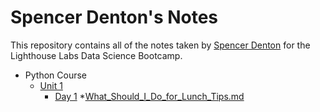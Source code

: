 # Spencer Denton's Notes
This repository contains all of the notes taken by [Spencer Denton](https://github.com/spencerdenton) for the Lighthouse Labs Data Science Bootcamp.

* Python Course
    * [Unit 1](/Unit_1/)
        * [Day 1](/Unit_1/Day_1/)
            *[What_Should_I_Do_for_Lunch_Tips.md](/Unit_1/Day_1/What_Should_I_Do_For_Lunch_Tips.md)